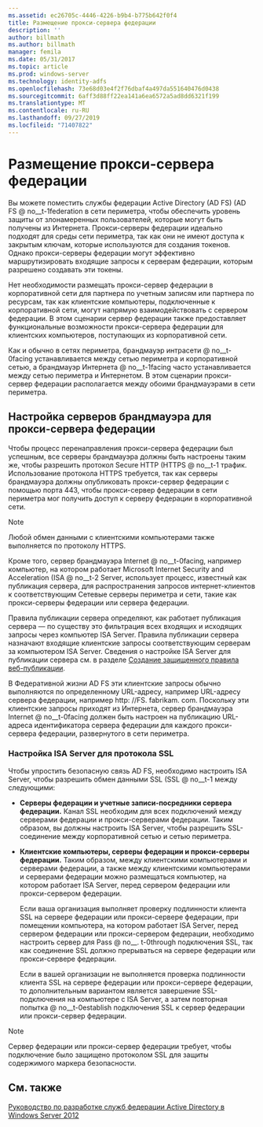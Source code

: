 ```yaml
---
ms.assetid: ec26705c-4446-4226-b9b4-b775b642f0f4
title: Размещение прокси-сервера федерации
description: ''
author: billmath
ms.author: billmath
manager: femila
ms.date: 05/31/2017
ms.topic: article
ms.prod: windows-server
ms.technology: identity-adfs
ms.openlocfilehash: 73e68d03e4f2f76dbaf4a497da551640476d0438
ms.sourcegitcommit: 6aff3d88ff22ea141a6ea6572a5ad8dd6321f199
ms.translationtype: MT
ms.contentlocale: ru-RU
ms.lasthandoff: 09/27/2019
ms.locfileid: "71407822"
---
```

# <a name="where-to-place-a-federation-server-proxy"></a>Размещение прокси-сервера федерации

Вы можете поместить службы федерации Active Directory (AD FS) \(AD FS @ no__t-1federation в сети периметра, чтобы обеспечить уровень защиты от злонамеренных пользователей, которые могут быть получены из Интернета. Прокси-серверы федерации идеально подходят для среды сети периметра, так как они не имеют доступа к закрытым ключам, которые используются для создания токенов. Однако прокси-серверы федерации могут эффективно маршрутизировать входящие запросы к серверам федерации, которым разрешено создавать эти токены.  
  
Нет необходимости размещать прокси-сервер федерации в корпоративной сети для партнера по учетным записям или партнера по ресурсам, так как клиентские компьютеры, подключенные к корпоративной сети, могут напрямую взаимодействовать с сервером федерации. В этом сценарии сервер федерации также предоставляет функциональные возможности прокси-сервера федерации для клиентских компьютеров, поступающих из корпоративной сети.  
  
Как и обычно в сетях периметра, брандмауэр интрасети @ no__t-0facing устанавливается между сетью периметра и корпоративной сетью, а брандмауэр Интернета @ no__t-1facing часто устанавливается между сетью периметра и Интернетом. В этом сценарии прокси-сервер федерации располагается между обоими брандмауэрами в сети периметра.  
  
## <a name="configuring-your-firewall-servers-for-a-federation-server-proxy"></a>Настройка серверов брандмауэра для прокси-сервера федерации  
Чтобы процесс перенаправления прокси-сервера федерации был успешным, все серверы брандмауэра должны быть настроены таким же, чтобы разрешить протокол Secure HTTP \(HTTPS @ no__t-1 трафик. Использование протокола HTTPS требуется, так как серверы брандмауэра должны опубликовать прокси-сервер федерации с помощью порта 443, чтобы прокси-сервер федерации в сети периметра мог получить доступ к серверу федерации в корпоративной сети.  
  
> [!NOTE]  
> Любой обмен данными с клиентскими компьютерами также выполняется по протоколу HTTPS.  
  
Кроме того, сервер брандмауэра Internet @ no__t-0facing, например компьютер, на котором работает Microsoft Internet Security and Acceleration \(ISA @ no__t-2 Server, использует процесс, известный как публикация сервера, для распространения запросов интернет-клиентов к соответствующим Сетевые серверы периметра и сети, такие как прокси-серверы федерации или сервера федерации.  
  
Правила публикации сервера определяют, как работает публикация сервера — по существу это фильтрация всех входящих и исходящих запросы через компьютер ISA Server. Правила публикации сервера назначают входящие клиентские запросы соответствующим серверам за компьютером ISA Server. Сведения о настройке ISA Server для публикации сервера см. в разделе [Создание защищенного правила веб-публикации](https://go.microsoft.com/fwlink/?LinkId=75182).  
  
В Федеративной жизни AD FS эти клиентские запросы обычно выполняются по определенному URL-адресу, например URL-адресу сервера федерации, например http: \//FS. fabrikam. com. Поскольку эти клиентские запросы приходят из Интернета, сервер брандмауэра Internet @ no__t-0facing должен быть настроен на публикацию URL-адреса идентификатора сервера федерации для каждого прокси-сервера федерации, развернутого в сети периметра.  
  
### <a name="configuring-isa-server-to-allow-ssl"></a>Настройка ISA Server для протокола SSL  
Чтобы упростить безопасную связь AD FS, необходимо настроить ISA Server, чтобы разрешить обмен данными SSL \(SSL @ no__t-1 между следующими:  
  
-   **Серверы федерации и учетные записи-посредники сервера федерации.** Канал SSL необходим для всех подключений между серверами федерации и прокси-серверами федерации. Таким образом, вы должны настроить ISA Server, чтобы разрешить SSL-соединение между корпоративной сетью и сетью периметра.  
  
-   **Клиентские компьютеры, серверы федерации и прокси-серверы федерации.** Таким образом, между клиентскими компьютерами и серверами федерации, а также между клиентскими компьютерами и серверами федерации можно размещаться компьютер, на котором работает ISA Server, перед сервером федерации или прокси-сервером федерации.  
  
    Если ваша организация выполняет проверку подлинности клиента SSL на сервере федерации или прокси-сервере федерации, при помещении компьютера, на котором работает ISA Server, перед сервером федерации или прокси-сервером федерации, необходимо настроить сервер для Pass @ no__. t-0through подключения SSL, так как соединение SSL должно прерываться на сервере федерации или прокси-сервере федерации.  
  
    Если в вашей организации не выполняется проверка подлинности клиента SSL на сервере федерации или прокси-сервере федерации, то дополнительным вариантом является завершение SSL-подключения на компьютере с ISA Server, а затем повторная попытка @ no__t-0establish подключения SSL к сервер федерации или прокси-сервер федерации.  
  
> [!NOTE]  
> Сервер федерации или прокси-сервер федерации требует, чтобы подключение было защищено протоколом SSL для защиты содержимого маркера безопасности.  
  
## <a name="see-also"></a>См. также
[Руководство по разработке служб федерации Active Directory в Windows Server 2012](AD-FS-Design-Guide-in-Windows-Server-2012.md)
